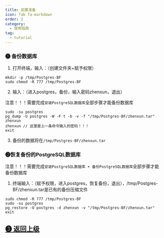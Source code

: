 ```yaml
---
title: 前置准备
icon: fab fa-markdown
order: 2
category:
  - 使用指南
tag:
  - tutorial
---
```

  
### ➊ 备份数据库

1. 打开终端，输入：（创建文件夹+赋予权限）

```
mkdir -p /tmp/Postgres-BF
sudo chmod -R 777 /tmp/Postgres-BF
```

2. 输入：（进入postgres，备份，输入密码zhenxun，退出）

注意！！！需要完成`安装PostgreSQL数据库`全部步骤才能备份数据库
```
sudo -su postgres
pg_dump -U postgres -W -F t -b -v -f "/tmp/Postgres-BF/zhenxun.tar" zhenxun
zhenxun // 这里是上一条命令输入的密码！！！
exit
```

3. 备份的数据将在`/tmp/Postgres-BF/zhenxun.tar`

### ➋恢复备份的PostgreSQL数据库

注意！！！需要完成`安装PostgreSQL数据库 + 备份PostgreSQL数据库`全部步骤才能备份数据库

1. 终端输入：（赋予权限，进入postgres，恢复备份，退出），/tmp/Postgres-BF/zhenxun.tar是已有的备份压缩文件

```
sudo chmod -R 777 /tmp/Postgres-BF
sudo -su postgres
pg_restore -U postgres -d zhenxun -v "/tmp/Postgres-BF/zhenxun.tar"
exit
```

## [➌ 返回上级](../)